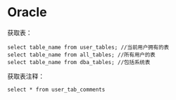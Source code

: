 # Oracle

获取表：

```
select table_name from user_tables; //当前用户拥有的表      
select table_name from all_tables; //所有用户的表 
select table_name from dba_tables; //包括系统表
```

获取表注释：

```
select * from user_tab_comments
```



